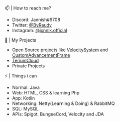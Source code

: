   📫 | How to reach me?
 - Discord: Jannish#9708
 - Twitter: [@ByRaudy](https://twitter.com/ByRaudy)
 - Instagram: [@jxnnik.official](https://www.instagram.com/jxnnik.official/)

  🔭 | My Projects
 - Open Source projects like [VelocitySystem](https://github.com/ByRaudy/VelocitySystem) and [CustomAdvancementFrame](https://github.com/ByRaudy/CustomAdvancementFrame)
 - [TeriumCloud](https://github.com/TeriumCloud)
 - Private Projects

 ⚡ | Things i can
 - Normal: Java
 - Web: HTML, CSS & learning Php
 - App: Kotlin
 - Networking: Netty(Learning & Doing) & RabbitMQ
 - SQL: MySQL
 - APIs: Spigot, BungeeCord, Velocity and JDA

<!-- 🔭 I’m currently working on ...
- 🌱 I’m currently learning ...
- 👯 I’m looking to collaborate on ...
- 🤔 I’m looking for help with ...
- 💬 Ask me about ...
- 📫 How to reach me: ...
- 😄 Pronouns: ...
- ⚡ Fun fact: ...-->
